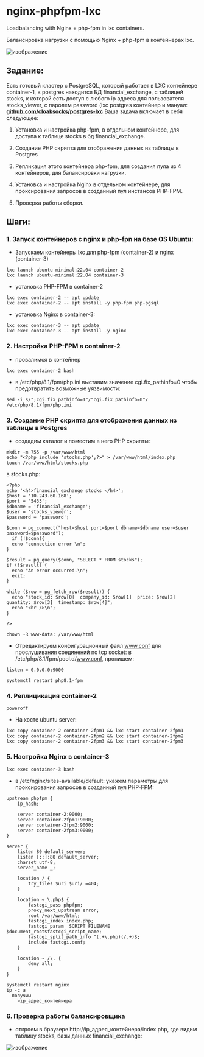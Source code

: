 # nginx-phpfpm-lxc
Loadbalancing with Nginx + php-fpm in lxc containers.

Балансировка нагрузки с помощью Nginx + php-fpm в контейнерах lxc.

![изображение](https://github.com/cloaksocks/nginx-phpfpm-lxc/assets/157986562/fc540c50-803b-42ed-8f6d-4c0de6bc49f2)


## Задание:

Есть готовый кластер с PostgreSQL, который работает в LXC контейнере container-1, в postgres находится БД financial_exchange, c таблицей stocks, к которой есть доступ с любого ip адреса для пользователя stocks_viewer, c паролем password (lxc postgres контейнер и мануал: [**github.com/cloaksocks/postgres-lxc**](https://github.com/cloaksocks/postgres-lxc) Ваша задача включает в себя следующее:

1. Установка и настройка php-fpm, в отдельном контейнере, для доступа к таблице stocks в бд financial_exchange.

2. Cоздание PHP скрипта для отображения данных из таблицы в Postgres

3. Репликация этого контейнера php-fpm, для создания пула из 4 контейнеров, для балансировки нагрузки.
    
4. Установка и настройка Nginx в отдельном контейнере, для проксирования запросов в созданный пул инстансов PHP-FPM.
    
5. Проверка работы сборки.

## Шаги:

### 1. Запуск контейнеров с nginx и php-fpn на базе OS Ubuntu:
  - Запускаем контейнеры lxc для php-fpm (container-2) и nginx (container-3)
```
lxc launch ubuntu-minimal:22.04 container-2
lxc launch ubuntu-minimal:22.04 container-3
```

  - установка PHP-FPM в container-2
```
lxc exec container-2 -- apt update
lxc exec container-2 -- apt install -y php-fpm php-pgsql
```

  - установка Nginx в container-3:
```
lxc exec container-3 -- apt update
lxc exec container-3 -- apt install -y nginx 
```


### 2. Настройка PHP-FPM в container-2
- провалимся в контейнер
```
lxc exec container-2 bash
```
  - в /etc/php/8.1/fpm/php.ini выставим значение cgi.fix_pathinfo=0 чтобы предотвратить возможные уязвимости:
```
sed -i s/";cgi.fix_pathinfo=1"/"cgi.fix_pathinfo=0"/ /etc/php/8.1/fpm/php.ini 
```


### 3. Cоздание PHP скрипта для отображения данных из таблицы в Postgres
  - создадим каталог и поместим в него PHP скрипты:
```
mkdir -m 755 -p /var/www/html
echo "<?php include 'stocks.php';?>" > /var/www/html/index.php
touch /var/www/html/stocks.php
```
в stocks.php:
```
<?php
echo '<h4>financial_exchange stocks </h4>';
$host = '10.243.60.168';
$port = '5433';
$dbname = 'financial_exchange';
$user = 'stocks_viewer';
$password = 'password';

$conn = pg_connect("host=$host port=$port dbname=$dbname user=$user password=$password");
  if (!$conn){
  echo "connection error \n";
}

$result = pg_query($conn, "SELECT * FROM stocks");
if (!$result) {
  echo "An error occurred.\n";
  exit;
}

while ($row = pg_fetch_row($result)) {
  echo "stock_id: $row[0]  company_id: $row[1]  price: $row[2]  quantity: $row[3]  timestamp: $row[4]";
  echo "<br />\n";
}

?>
```
```
chown -R www-data: /var/www/html
```
  - Отредактируем конфигурационный файл www.conf для прослушивания соединений по tcp socket:
	в /etc/php/8.1/fpm/pool.d/www.conf, пропишем:
```
listen = 0.0.0.0:9000
```
```
systemctl restart php8.1-fpm
```


### 4. Реплицикация container-2
```
poweroff
```
  - На хосте ubuntu server:
```
lxc copy container-2 container-2fpm1 && lxc start container-2fpm1
lxc copy container-2 container-2fpm2 && lxc start container-2fpm2
lxc copy container-2 container-2fpm3 && lxc start container-2fpm3
```


### 5. Настройка Nginx в container-3
```
lxc exec container-3 bash
```
  - в /etc/nginx/sites-available/default: укажем параметры для проксирования запросов в созданный пул PHP-FPM:

```
upstream phpfpm {
	ip_hash;

	server container-2:9000;
	server container-2fpm1:9000;
	server container-2fpm2:9000;
	server container-2fpm3:9000;
}

server {
	listen 80 default_server;
	listen [::]:80 default_server;
	charset utf-8;
	server_name _;

	location / {
		try_files $uri $uri/ =404;
	}

	location ~ \.php$ {
		fastcgi_pass phpfpm;
		proxy_next_upstream error;
		root /var/www/html;
		fastcgi_index index.php;
		fastcgi_param  SCRIPT_FILENAME  $document_root$fastcgi_script_name;
		fastcgi_split_path_info ^(.+\.php)(/.+)$;
		include fastcgi.conf;
	}

	location ~ /\. {
		deny all;
	}
}
```

```
systemctl restart nginx
ip -c a
  получим
	>ip_адрес_контейнера
```
 
### 6. Проверка работы балансировщика
  - откроем в браузере http://ip_адрес_контейнера/index.php, где видим таблицу stocks, базы данных financial_exchange:

![изображение](https://github.com/cloaksocks/nginx-phpfpm-lxc/assets/157986562/306603e4-6e6e-4b1b-99ff-68eed7edac96)

